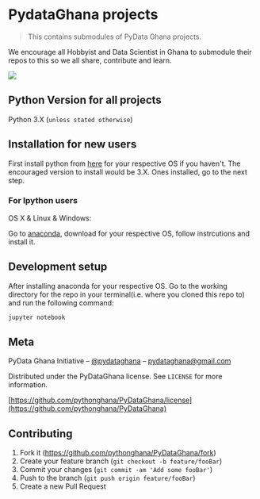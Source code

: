 # PydataGhana projects
> This contains submodules of PyData Ghana projects.

<!-- [![NPM Version][npm-image]][npm-url]
[![Build Status][travis-image]][travis-url]
[![Downloads Stats][npm-downloads]][npm-url] -->

We encourage all Hobbyist and Data Scientist in Ghana to submodule their repos to this so we all share, contribute and learn.

![](header.png)

## Python Version for all projects

Python 3.X (``unless stated otherwise``)

## Installation for new users
First install python from [here](https://www.python.org/downloads/) for your respective OS if you haven't. The encouraged version to install would be 3.X. Ones installed, go to the next step.

### For Ipython users
OS X & Linux & Windows:

Go to [anaconda](https://www.anaconda.com/download/), download for your respective OS, follow instrcutions and install it.

## Development setup

After installing anaconda for your respective OS. Go to the working directory for the repo in your terminal(i.e. where you cloned this repo to) and run the following command:

```sh
jupyter notebook
```


## Meta

PyData Ghana Initiative – [@pydataghana](https://twitter.com/pydataghana) – pydataghana@gmail.com

Distributed under the PyDataGhana license. See ``LICENSE`` for more information.

[https://github.com/pythonghana/PyDataGhana/license](https://github.com/pythonghana/PyDataGhana)

## Contributing

1. Fork it (<https://github.com/pythonghana/PyDataGhana/fork>)
2. Create your feature branch (`git checkout -b feature/fooBar`)
3. Commit your changes (`git commit -am 'Add some fooBar'`)
4. Push to the branch (`git push origin feature/fooBar`)
5. Create a new Pull Request

<!-- Markdown link & img dfn's -->
<!-- [npm-image]: https://img.shields.io/npm/v/datadog-metrics.svg?style=flat-square
[npm-url]: https://npmjs.org/package/datadog-metrics
[npm-downloads]: https://img.shields.io/npm/dm/datadog-metrics.svg?style=flat-square
[travis-image]: https://img.shields.io/travis/dbader/node-datadog-metrics/master.svg? -->